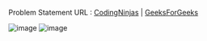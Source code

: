 Problem Statement URL : [CodingNinjas](https://www.codingninjas.com/studio/problems/1112655) | [GeeksForGeeks](https://practice.geeksforgeeks.org/problems/flattening-a-linked-list/1)      

      
![image](https://user-images.githubusercontent.com/73538974/252958455-effe3022-fd67-41f1-87a3-3867c61bf447.png)
![image](https://user-images.githubusercontent.com/73538974/252959334-2e6604f8-b5d8-45e8-a46e-21dcf6b1337a.png)


